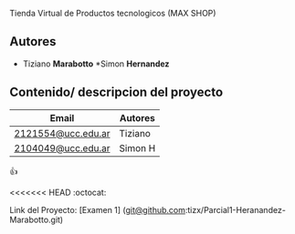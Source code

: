Tienda Virtual de Productos tecnologicos (MAX SHOP)

## Autores
* Tiziano **Marabotto**
*Simon **Hernandez**


## Contenido/ descripcion del proyecto

| Email | Autores |
|-------|---------|
|2121554@ucc.edu.ar|Tiziano|
|2104049@ucc.edu.ar|Simon H|

:+1:

<<<<<<< HEAD
:octocat:

Link del Proyecto:  [Examen 1] (git@github.com:tizx/Parcial1-Heranandez-Marabotto.git)


